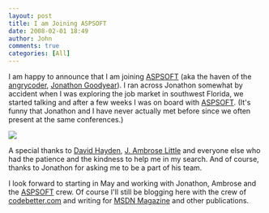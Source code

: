 ```yaml
---
layout: post
title: I am Joining ASPSOFT
date: 2008-02-01 18:49
author: John
comments: true
categories: [All]
---
```

<P>I am happy to announce that I am joining <A href="http://www.aspsoft.com/">ASPSOFT</A> (aka the haven of the <A href="http://www.angrycoder.com/">angrycoder</A>, <A href="http://aspsoft.blogs.com/">Jonathon Goodyear</A>). I ran across Jonathon somewhat by accident when I was exploring the job market in southwest Florida, we started talking and after a few weeks I was on board with <A href="http://www.aspsoft.com/">ASPSOFT</A>. (It's funny that Jonathon and I have never actually met before since we often present at the same conferences.)</P> <P><A href="http://www.aspsoft.com/"><IMG style="BORDER-TOP-STYLE: none; BORDER-RIGHT-STYLE: none; BORDER-LEFT-STYLE: none; TEXT-ALIGN: center; BORDER-BOTTOM-STYLE: none" src="/photos/jpapa/images/62032/original.aspx" align=middle border=0></A> <P></P> <P>A special thanks to <A href="/blogs/david.hayden/">David Hayden</A>, <A href="http://dotnettemplar.net/">J. Ambrose Little</A> and everyone else who had the patience and the kindness to help me in my search. And of course, thanks to Jonathon for asking me to be a part of his team.</P> <P>I look forward to starting in May and working with Jonathon, Ambrose and the <A href="http://www.aspsoft.com/">ASPSOFT</A> crew. Of course I'll still be blogging here with the crew of <A href="/blogs">codebetter.com</A> and writing for <A href="http://msdn.microsoft.com/msdnmag">MSDN Magazine</A> and other publications. </P> <P>&nbsp;</P>

